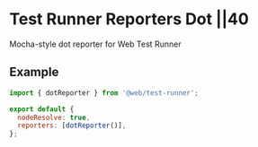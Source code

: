 # Test Runner  Reporters  Dot ||40

Mocha-style dot reporter for Web Test Runner

## Example

```js
import { dotReporter } from '@web/test-runner';

export default {
  nodeResolve: true,
  reporters: [dotReporter()],
};
```
